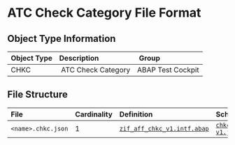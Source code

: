 # ATC Check Category File Format

## Object Type Information

Object Type | Description | Group
:--- | :--- | :---
CHKC | ATC Check Category | ABAP Test Cockpit

## File Structure

File | Cardinality | Definition | Schema | Example
:--- | :---  | :--- | :--- | :---
`<name>.chkc.json` | 1 | [`zif_aff_chkc_v1.intf.abap`](./type/zif_aff_chkc_v1.intf.abap)| [`chkc-v1.json`](./chkc-v1.json) | [`z_aff_example_chkc.chkc.json`](./examples/z_aff_example_chkc.chkc.json)
